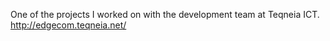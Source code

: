 One of the projects I worked on with the development team at Teqneia ICT.
http://edgecom.teqneia.net/
